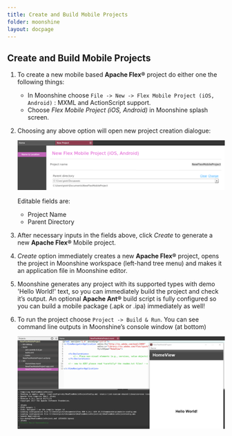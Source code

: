 ```yaml
---
title: Create and Build Mobile Projects
folder: moonshine
layout: docpage
---
```


## Create and Build Mobile Projects

1. To create a new mobile based **Apache Flex®** project do either one the following things:
   * In Moonshine choose `File -> New -> Flex Mobile Project (iOS, Android)` : MXML and ActionScript support.
   * Choose _Flex Mobile Project (iOS, Android)_ in Moonshine splash screen.
  
2. Choosing any above option will open new project creation dialogue:

    ![New Apache Flex Mobile project](/images/moonshine/new_flex_mobile_project.png)

    Editable fields are:
     * Project Name
     * Parent Directory

3. After necessary inputs in the fields above, click _Create_ to generate a new **Apache Flex®** Mobile project.

4. _Create_ option immediately creates a new **Apache Flex®** project, opens the project in Moonshine workspace (left-hand tree menu) and makes it an application file in Moonshine editor.

5. Moonshine generates any project with its supported types with demo 'Hello World!' text, so you can immediately build the project and check it’s output. An optional **Apache Ant®** build script is fully configured so you can build a mobile package (.apk or .ipa) immediately as well!

6. To run the project choose `Project -> Build & Run`. You can see command line outputs in Moonshine’s console window (at bottom)

    ![Build and Run Apache Flex Mobile project](/images/moonshine/build_and_run_new_flex_mobile_project-1.png)
